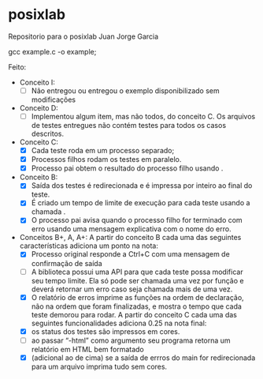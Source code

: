 # posixlab
Repositorio para o posixlab
Juan Jorge Garcia

gcc example.c -o example;

Feito:
- Conceito I:
  - [ ] Não entregou ou entregou o exemplo disponibilizado sem modificações
- Conceito D:
  - [ ] Implementou algum item, mas não todos, do conceito C. Os arquivos de testes entregues não contém testes para todos os casos descritos.
- Conceito C:
  - [x] Cada teste roda em um processo separado;
  - [x] Processos filhos rodam os testes em paralelo.
  - [x] Processo pai obtem o resultado do processo filho usando .
- Conceito B:
  - [x] Saída dos testes é redirecionada e é impressa por inteiro ao final do teste.
  - [x] É criado um tempo de limite de execução para cada teste usando a chamada .
  - [x] O processo pai avisa quando o processo filho for terminado com erro usando uma mensagem explicativa
  com o nome do erro.
- Conceitos B+, A, A+:
  A partir do conceito B cada uma das seguintes características adiciona um ponto na nota:
  - [x] Processo original responde a Ctrl+C com uma mensagem de confirmação de saída
  - [ ] A biblioteca possui uma API para que cada teste possa modificar seu tempo limite. Ela só pode ser
  chamada uma vez por função e deverá retornar um erro caso seja chamada mais de uma vez.
  - [x] O relatório de erros imprime as funções na ordem de declaração, não na ordem que foram finalizadas, e
  mostra o tempo que cada teste demorou para rodar.
  A partir do conceito C cada uma das seguintes funcionalidades adiciona 0.25 na nota final:
  - [x] os status dos testes são impressos em cores.
  - [ ] ao passar “-html” como argumento seu programa retorna um relatório em HTML bem formatado
  - [x] (adicional ao de cima) se a saída de errros do main for redirecionada para um arquivo imprima tudo sem cores.
